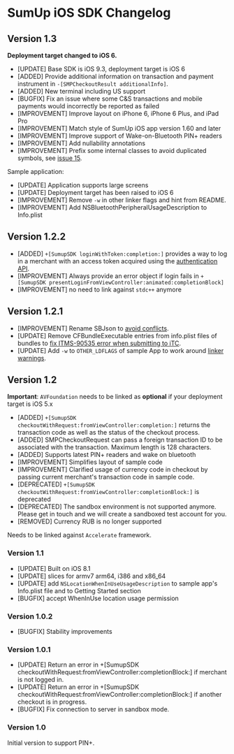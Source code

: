 # SumUp iOS SDK Changelog

## Version 1.3

**Deployment target changed to iOS 6.**

* [UPDATE] Base SDK is iOS 9.3, deployment target is iOS 6
* [ADDED] Provide additional information on transaction and payment
  instrument in `-[SMPCheckoutResult additionalInfo]`.
* [ADDED] New terminal including US support
* [BUGFIX] Fix an issue where some C&S transactions and mobile payments
  would incorrectly be reported as failed
* [IMPROVEMENT] Improve layout on iPhone 6, iPhone 6 Plus, and iPad Pro
* [IMPROVEMENT] Match style of SumUp iOS app version 1.60 and later
* [IMPROVEMENT] Improve support of Wake-on-Bluetooth PIN+ readers
* [IMPROVEMENT] Add nullability annotations
* [IMPROVEMENT] Prefix some internal classes to avoid duplicated symbols,
  see [issue 15](https://github.com/sumup/sumup-ios-sdk/issues/15).

Sample application:

* [UPDATE] Application supports large screens
* [UPDATE] Deployment target has been raised to iOS 6
* [IMPROVEMENT] Remove `-w` in other linker flags and hint from README.
* [IMPROVEMENT] Add NSBluetoothPeripheralUsageDescription to Info.plist

## Version 1.2.2

* [ADDED] `+[SumupSDK loginWithToken:completion:]` provides a way to log in a
merchant with an access token acquired using the
[authentication API](https://sumup.com/integration#APIAuth).
* [IMPROVEMENT] Always provide an error object if login fails in
`+[SumupSDK presentLoginFromViewController:animated:completionBlock]`
* [IMPROVEMENT] no need to link against `stdc++` anymore

## Version 1.2.1
* [IMPROVEMENT] Rename SBJson to [avoid conflicts](https://github.com/sumup/sumup-ios-sdk/issues/1).
* [UPDATE] Remove CFBundleExecutable entries from info.plist files of bundles to [fix ITMS-90535 error when submitting to iTC](https://github.com/sumup/sumup-ios-sdk/issues/4).
* [UPDATE] Add `-w` to `OTHER_LDFLAGS` of sample App to work around [linker warnings](http://stackoverflow.com/a/32543155).

## Version 1.2
**Important**: `AVFoundation` needs to be linked as **optional** if your deployment target is iOS 5.x

* [ADDED] `+[SumupSDK checkoutWithRequest:fromViewController:completion:]` returns the transaction code as well as the status of the checkout process.
* [ADDED] SMPCheckoutRequest can pass a foreign transaction ID to be associated with the transaction. Maximum length is 128 characters.
* [ADDED] Supports latest PIN+ readers and wake on bluetooth
* [IMPROVEMENT] Simplifies layout of sample code
* [IMPROVEMENT] Clarified usage of currency code in checkout by passing current merchant's transaction code in sample code.
* [DEPRECATED] `+[SumupSDK checkoutWithRequest:fromViewController:completionBlock:]` is deprecated
* [DEPRECATED] The sandbox environment is not supported anymore. Please get in touch and we will create a sandboxed test account for you.
* [REMOVED] Currency RUB is no longer supported

Needs to be linked against `Accelerate` framework.

### Version 1.1
* [UPDATE] Built on iOS 8.1
* [UPDATE] slices for armv7 arm64, i386 and x86_64
* [UPDATE] add `NSLocationWhenInUseUsageDescription` to sample app's Info.plist file and to Getting Started section
* [BUGFIX] accept WhenInUse location usage permission

### Version 1.0.2
* [BUGFIX] Stability improvements

### Version 1.0.1
* [UPDATE] Return an error in +[SumupSDK checkoutWithRequest:fromViewController:completionBlock:] if merchant is not logged in.
* [UPDATE] Return an error in +[SumupSDK checkoutWithRequest:fromViewController:completionBlock:] if another checkout is in progress.
* [BUGFIX] Fix connection to server in sandbox mode.

### Version 1.0
Initial version to support PIN+.
